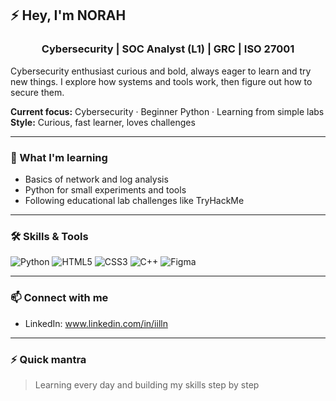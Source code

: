 ## ⚡ Hey, I'm NORAH
<h3 align="center">Cybersecurity | SOC Analyst (L1) | GRC | ISO 27001</h3>
Cybersecurity enthusiast curious and bold, always eager to learn and try new things.  
I explore how systems and tools work, then figure out how to secure them.

**Current focus:** Cybersecurity · Beginner Python · Learning from simple labs  
**Style:** Curious, fast learner, loves challenges

---

### 🔭 What I'm learning
- Basics of network and log analysis  
- Python for small experiments and tools  
- Following educational lab challenges like TryHackMe  

---

### 🛠 Skills & Tools
![Python](https://img.shields.io/badge/Python-3776AB?style=flat&logo=python&logoColor=white)
![HTML5](https://img.shields.io/badge/HTML5-E34F26?style=flat&logo=html5&logoColor=white)
![CSS3](https://img.shields.io/badge/CSS3-1572B6?style=flat&logo=css3&logoColor=white)
![C++](https://img.shields.io/badge/C++-00599C?style=flat&logo=c%2B%2B&logoColor=white)
![Figma](https://img.shields.io/badge/Figma-F24E1E?style=flat&logo=figma&logoColor=white)

---

### 📫 Connect with me
- LinkedIn: www.linkedin.com/in/iilln
---

### ⚡ Quick mantra
> Learning every day and building my skills step by step
